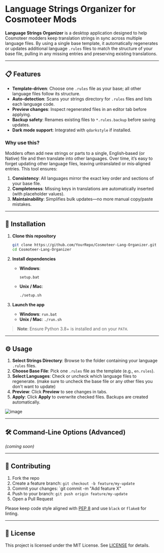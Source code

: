 # Language Strings Organizer for Cosmoteer Mods

**Language Strings Organizer** is a desktop application designed to help Cosmoteer modders keep translation strings in sync across multiple language files. By using a single base template, it automatically regenerates or updates additional language `.rules` files to match the structure of your base file, pulling in any missing entries and preserving existing translations.

---

## 📋 Features

* **Template‑driven**: Choose one `.rules` file as your base; all other language files follow its structure.
* **Auto‑detection**: Scans your strings directory for `.rules` files and lists each language code.
* **Preview changes**: Inspect regenerated files in an editor tab before applying.
* **Backup safety**: Renames existing files to `*.rules.backup` before saving updates.
* **Dark mode support**: Integrated with `qdarkstyle` if installed.

### Why use this?

Modders often add new strings or parts to a single, English‑based (or Native) file and then translate into other languages. Over time, it’s easy to forget updating other language files, leaving untranslated or mis‑aligned entries. This tool ensures:

1. **Consistency**: All languages mirror the exact key order and sections of your base file.
2. **Completeness**: Missing keys in translations are automatically inserted (with placeholder values).
3. **Maintainability**: Simplifies bulk updates—no more manual copy/paste mistakes.

---

## 🚀 Installation

1. **Clone this repository**

   ```bash
   git clone https://github.com/YourRepo/Cosmoteer-Lang-Organizer.git
   cd Cosmoteer-Lang-Organizer
   ```

2. **Install dependencies**

   * **Windows**:

     ```bat
     setup.bat
     ```
   * **Unix / Mac**:

     ```bash
     ./setup.sh
     ```

3. **Launch the app**

   * **Windows**: `run.bat`
   * **Unix / Mac**: `./run.sh`

> **Note**: Ensure Python 3.8+ is installed and on your `PATH`.

---

## ⚙️ Usage

1. **Select Strings Directory**: Browse to the folder containing your language `.rules` files.
2. **Choose Base File**: Pick one `.rules` file as the template (e.g., `en.rules`).
3. **Select Languages**: Check or uncheck which language files to regenerate. (make sure to uncheck the base file or any other files you don't want to update)
4. **Preview**: Click **Preview** to see changes in tabs.
5. **Apply**: Click **Apply** to overwrite checked files. Backups are created automatically.

![image](https://github.com/user-attachments/assets/501c3c9c-326d-4119-bf5b-bc8307bf981d)


---

## 🛠️ Command‑Line Options (Advanced)

*(coming soon)*

---

## 🤝 Contributing

1. Fork the repo
2. Create a feature branch: `git checkout -b feature/my‑update`
3. Commit your changes: \`git commit -m "Add feature X"
4. Push to your branch: `git push origin feature/my‑update`
5. Open a Pull Request

Please keep code style aligned with [PEP 8](https://peps.python.org/pep-0008/) and use `black` or `flake8` for linting.

---

## 📄 License

This project is licensed under the MIT License. See [LICENSE](LICENSE) for details.
